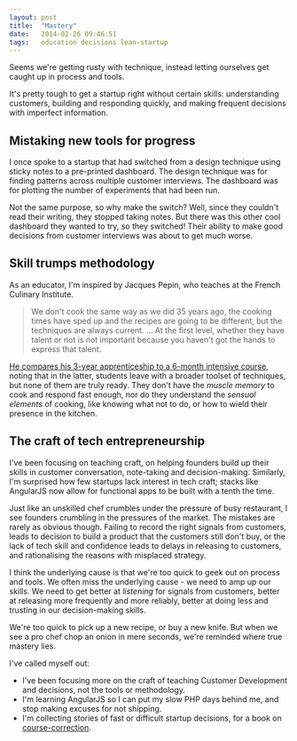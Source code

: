 ```yaml
---
layout: post
title:  "Mastery"
date:   2014-02-26 09:46:51
tags:   education decisions lean-startup
---
```


Seems we're getting rusty with technique, instead letting ourselves get caught up in process and tools. 

It's pretty tough to get a startup right without certain skills: understanding customers, building and responding quickly, and making frequent decisions with imperfect information.

## Mistaking new tools for progress
I once spoke to a startup that had switched from a design technique using sticky notes to a pre-printed dashboard.  The design technique was for finding patterns across multiple customer interviews. The dashboard was for plotting the number of experiments that had been run. 

Not the same purpose, so why make the switch? Well, since they couldn't read their writing, they stopped taking notes. But there was this other cool dashboard they wanted to try, so they switched! Their ability to make good decisions from customer interviews was about to get much worse.


## Skill trumps methodology
As an educator, I'm inspired by Jacques Pepin, who teaches at the French Culinary Institute. 

> We don't cook the same way as we did 35 years ago, the cooking times have sped up and the recipes are going to be different, but the techniques are always current. ... At the first level, whether they have talent or not is not important because you haven't got the hands to express that talent.

[He compares his 3-year apprenticeship to a 6-month intensive course](https://thealpinereview.com/article/you-are-what-you-share/), noting that in the latter, students leave with a broader toolset of techniques, but none of them are truly ready. They don't have the *muscle memory* to cook and respond fast enough, nor do they understand the *sensual elements* of cooking, like knowing what not to do, or how to wield their presence in the kitchen.

## The craft of tech entrepreneurship

I've been focusing on teaching craft, on helping founders build up their skills in customer conversation, note-taking and decision-making.  Similarly, I'm surprised how few startups lack interest in tech craft; stacks like AngularJS now allow for functional apps to be built with a tenth the time. 

Just like an unskilled chef crumbles under the pressure of busy restaurant, I see founders crumbling in the pressures of the market.  The mistakes are rarely as obvious though. Failing to record the right signals from customers, leads to decision to build a product that the customers still don't buy, or the lack of tech skill and confidence leads to delays in releasing to customers, and rationalising the reasons with misplaced strategy.

I think the underlying cause is that we're too quick to geek out on process and tools. We often miss the underlying cause - we need to amp up our skills. We need to get better at *listening* for signals from customers, better at releasing more frequently and more reliably, better at doing less and trusting in our decision-making skills.

We're too quick to pick up a new recipe, or buy a new knife. But when we see a pro chef chop an onion in mere seconds, we're reminded where true mastery lies.

I've called myself out:

* I've been focusing more on the craft of teaching Customer Development and decisions, not the tools or methodology.
* I'm learning AngularJS so I can put my slow PHP days behind me, and stop making excuses for not shipping.
* I'm collecting stories of fast or difficult startup decisions, for a book on [course-correction](http://www.decisionhacks.co).


